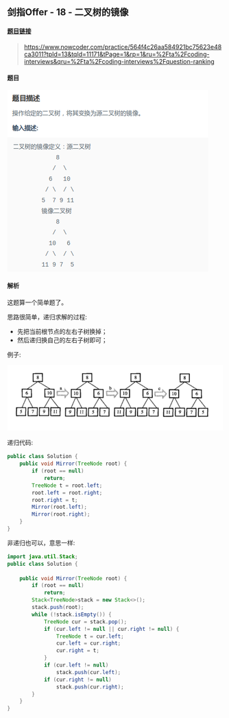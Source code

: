 ## 剑指Offer - 18 - 二叉树的镜像

#### [题目链接](https://www.nowcoder.com/practice/564f4c26aa584921bc75623e48ca3011?tpId=13&tqId=11171&tPage=1&rp=1&ru=%2Fta%2Fcoding-interviews&qru=%2Fta%2Fcoding-interviews%2Fquestion-ranking)

>https://www.nowcoder.com/practice/564f4c26aa584921bc75623e48ca3011?tpId=13&tqId=11171&tPage=1&rp=1&ru=%2Fta%2Fcoding-interviews&qru=%2Fta%2Fcoding-interviews%2Fquestion-ranking

#### 题目

![](images/18_t.png)

#### 解析

这题算一个简单题了。

思路很简单，递归求解的过程:

* 先把当前根节点的左右子树换掉；
* 然后递归换自己的左右子树即可；

例子:

![](images/18_s.png)

递归代码:

```java
public class Solution {
    public void Mirror(TreeNode root) {
        if (root == null)
            return;
        TreeNode t = root.left;
        root.left = root.right;
        root.right = t;
        Mirror(root.left);
        Mirror(root.right);
    }
}
```

非递归也可以，意思一样:

```java
import java.util.Stack;
public class Solution {

    public void Mirror(TreeNode root) {
        if (root == null)
            return;
        Stack<TreeNode>stack = new Stack<>();
        stack.push(root);
        while (!stack.isEmpty()) {
            TreeNode cur = stack.pop();
            if (cur.left != null || cur.right != null) {
                TreeNode t = cur.left;
                cur.left = cur.right;
                cur.right = t;
            }
            if (cur.left != null)
                stack.push(cur.left);
            if (cur.right != null)
                stack.push(cur.right);
        }
    }
}
```

